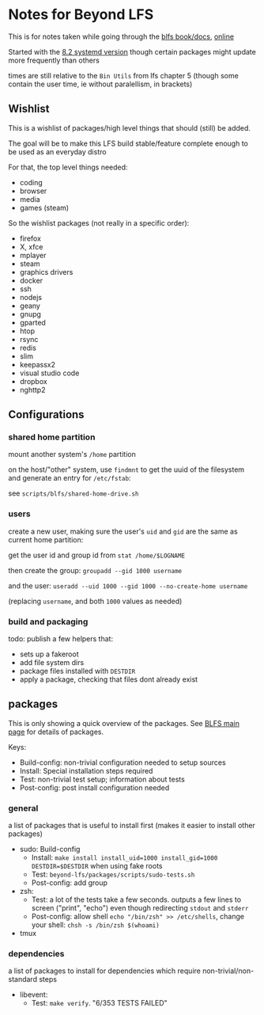 # Notes for Beyond LFS

This is for notes taken while going through the [blfs book/docs](http://www.linuxfromscratch.org/blfs/downloads/stable-systemd), [online](https://www.linuxfromscratch.org/blfs/view/stable-systemd/)

Started with the [8.2 systemd version](http://www.linuxfromscratch.org/blfs/downloads/stable-systemd/BLFS-BOOK-8.2-systemd-nochunks.html)
though certain packages might update more frequently than others

times are still relative to the `Bin Utils` from lfs chapter 5 (though some contain the user time, ie without paralellism, in brackets)

## Wishlist

This is a wishlist of packages/high level things that should (still) be added.

The goal will be to make this LFS build stable/feature complete enough to be used as an everyday distro

For that, the top level things needed:

- coding
- browser
- media
- games (steam)

So the wishlist packages (not really in a specific order):

- firefox
- X, xfce
- mplayer
- steam
- graphics drivers
- docker
- ssh
- nodejs
- geany
- gnupg
- gparted
- htop
- rsync
- redis
- slim
- keepassx2
- visual studio code
- dropbox
- nghttp2

## Configurations

### shared home partition

mount another system's `/home` partition

on the host/"other" system, use `findmnt` to get the uuid of the filesystem and generate an entry for `/etc/fstab`:

see `scripts/blfs/shared-home-drive.sh`

### users

create a new user, making sure the user's `uid` and `gid` are the same as current home partition:

get the user id and group id from `stat /home/$LOGNAME`

then create the group: `groupadd --gid 1000 username`

and the user: `useradd --uid 1000 --gid 1000 --no-create-home username`

(replacing `username`, and both `1000` values as needed)

### build and packaging

todo: publish a few helpers that:

- sets up a fakeroot
- add file system dirs
- package files installed with `DESTDIR`
- apply a package, checking that files dont already exist

## packages

This is only showing a quick overview of the packages. See
[BLFS main page](https://www.linuxfromscratch.org/blfs/view/stable-systemd/) for details of packages.

Keys:
- Build-config: non-trivial configuration needed to setup sources
- Install: Special installation steps required
- Test: non-trivial test setup; information about tests
- Post-config: post install configuration needed

### general

a list of packages that is useful to install first (makes it easier to install other packages)

- sudo: Build-config
  - Install: `make install install_uid=1000 install_gid=1000 DESTDIR=$DESTDIR` when using fake roots
  - Test: `beyond-lfs/packages/scripts/sudo-tests.sh`
  - Post-config: add group
- zsh:
  - Test: a lot of the tests take a few seconds. outputs a few lines to screen ("print", "echo") even though redirecting `stdout` and `stderr`
  - Post-config: allow shell `echo "/bin/zsh" >> /etc/shells`, change your shell: `chsh -s /bin/zsh $(whoami)`
- tmux

### dependencies

a list of packages to install for dependencies which require non-trivial/non-standard steps

- libevent:
  - Test: `make verify`. "6/353 TESTS FAILED"
